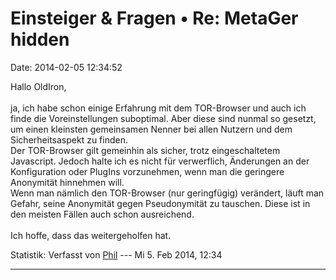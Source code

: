 Einsteiger & Fragen • Re: MetaGer hidden
========================================

Date: 2014-02-05 12:34:52

Hallo OldIron,\
\
ja, ich habe schon einige Erfahrung mit dem TOR-Browser und auch ich
finde die Voreinstellungen suboptimal. Aber diese sind nunmal so
gesetzt, um einen kleinsten gemeinsamen Nenner bei allen Nutzern und dem
Sicherheitsaspekt zu finden.\
Der TOR-Browser gilt gemeinhin als sicher, trotz eingeschaltetem
Javascript. Jedoch halte ich es nicht für verwerflich, Änderungen an der
Konfiguration oder PlugIns vorzunehmen, wenn man die geringere
Anonymität hinnehmen will.\
Wenn man nämlich den TOR-Browser (nur geringfügig) verändert, läuft man
Gefahr, seine Anonymität gegen Pseudonymität zu tauschen. Diese ist in
den meisten Fällen auch schon ausreichend.\
\
Ich hoffe, dass das weitergeholfen hat.

Statistik: Verfasst von
[Phil](http://forum.suma-ev.de/memberlist.php?mode=viewprofile&u=98) ---
Mi 5. Feb 2014, 12:34

------------------------------------------------------------------------

